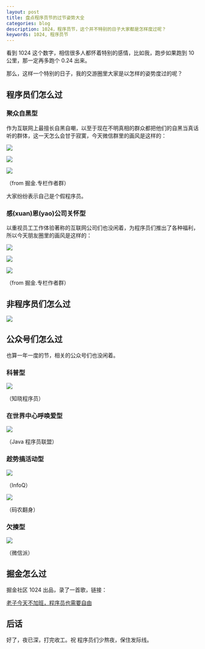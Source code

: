```yaml
---
layout: post
title: 盘点程序员节的过节姿势大全
categories: blog
description: 1024，程序员节，这个并不特别的日子大家都是怎样度过呢？
keywords: 1024, 程序员节
---
```


看到 1024 这个数字，相信很多人都怀着特别的感情，比如我，跑步如果跑到 10 公里，那一定再多跑个 0.24 出来。

那么，这样一个特别的日子，我的交游圈里大家是以怎样的姿势度过的呢？

## 程序员们怎么过

### 聚众自黑型

作为互联网上最擅长自黑自嘲，以至于现在不明真相的群众都把他们的自黑当真话听的群体，这一天怎么会甘于寂寞，今天微信群里的画风是这样的：

![](https://mazhuang.org/images/blog/overtime.jpeg)

![](https://mazhuang.org/images/blog/3w-programmer.jpeg)

![](https://mazhuang.org/images/blog/fake.jpeg)

（from 掘金.专栏作者群）

大家纷纷表示自己是个假程序员。

### 感(xuan)恩(yao)公司关怀型

以重视员工工作体验著称的互联网公司们也没闲着，为程序员们推出了各种福利，所以今天朋友圈里的画风是这样的：

![](https://mazhuang.org/images/blog/1024-sogou.jpeg)

![](https://mazhuang.org/images/blog/1024-meituan.jpeg)

![](https://mazhuang.org/images/blog/1024-kuaishou.jpeg)

（from 掘金.专栏作者群）

## 非程序员们怎么过

![](https://mazhuang.org/images/blog/doubt.jpeg)



## 公众号们怎么过

也算一年一度的节，相关的公众号们也没闲着。

### 科普型

![](https://mazhuang.org/images/blog/kepu.jpeg)

（知晓程序员）

### 在世界中心呼唤爱型

![](https://mazhuang.org/images/blog/request-love.jpeg)

（Java 程序员联盟）

### 趁势搞活动型

![](https://mazhuang.org/images/blog/1024-vote.jpeg)

（InfoQ）

![](https://mazhuang.org/images/blog/release-books.jpeg)

（码农翻身）

### 欠揍型

![](https://mazhuang.org/images/blog/qianzou.jpeg)

（微信派）

## 掘金怎么过

掘金社区 1024 出品，录了一首歌，链接：

[老子今天不加班，程序员也需要自由](https://juejin.im/post/59ee13d7f265da43284006e3)

## 后话

好了，夜已深，打完收工。祝 程序员们少熬夜，保住发际线。
